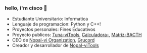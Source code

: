 ### hello, i'm cisco 👋
- Estudiante Universitario: Informatica
- Lenguaje de programacion: Python y C++!
- Proyectos personales: Fines Educativos
- Proyecto publicos: [Tuna-viTools](https://github.com/fcoagz/Tuna-viTools), [Calculadora-](https://github.com/fcoagz/Calculadora-), [Matriz-BACTH](https://github.com/fcoagz/Matriz-BACTH)
- CEO de [Nopal-vi Organization](https://github.com/Nopal-vi), [Grucord](https://github.com/Grucord)
- Creador y desarrollador de [Nopal-viTools](https://github.com/Nopal-vi/Nopal-viTools)
